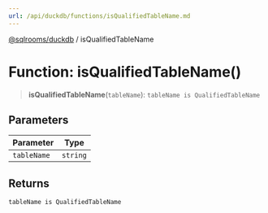 ```yaml
---
url: /api/duckdb/functions/isQualifiedTableName.md
---
```

[@sqlrooms/duckdb](../index.md) / isQualifiedTableName

# Function: isQualifiedTableName()

> **isQualifiedTableName**(`tableName`): `tableName is QualifiedTableName`

## Parameters

| Parameter | Type |
| ------ | ------ |
| `tableName` | `string` | [`QualifiedTableName`](../type-aliases/QualifiedTableName.md) |

## Returns

`tableName is QualifiedTableName`
